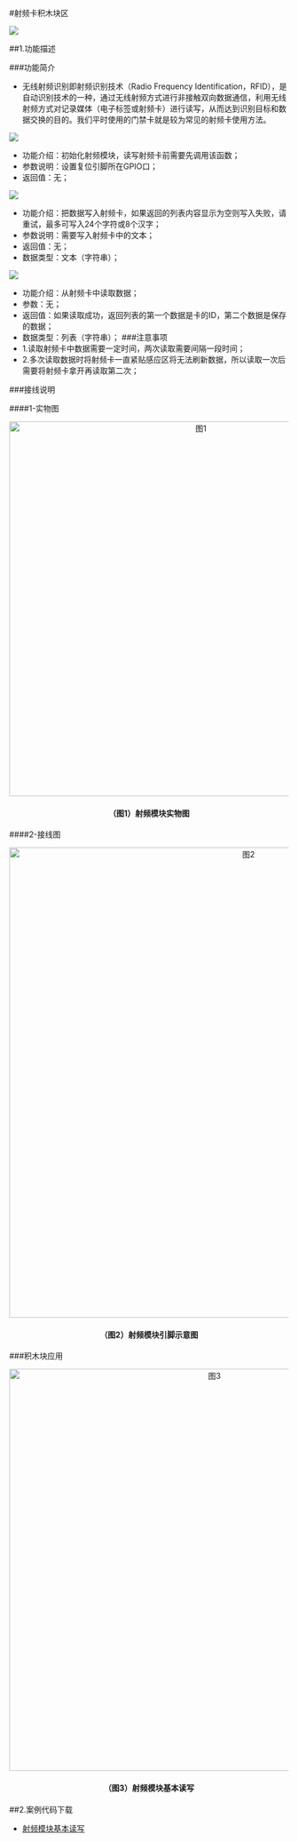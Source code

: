 #射频卡积木块区

![](/media/shepinka01.png)

##1.功能描述

###功能简介

* 无线射频识别即射频识别技术（Radio Frequency Identification，RFID），是自动识别技术的一种，通过无线射频方式进行非接触双向数据通信，利用无线射频方式对记录媒体（电子标签或射频卡）进行读写，从而达到识别目标和数据交换的目的。我们平时使用的门禁卡就是较为常见的射频卡使用方法。

![](/media/shepinka02.png)

* 功能介绍：初始化射频模块，读写射频卡前需要先调用该函数；
* 参数说明：设置复位引脚所在GPIO口；
* 返回值：无；

![](/media/shepinka03.png)

* 功能介绍：把数据写入射频卡，如果返回的列表内容显示为空则写入失败，请重试，最多可写入24个字符或8个汉字；
* 参数说明：需要写入射频卡中的文本；
* 返回值：无；
* 数据类型：文本（字符串）；

![](/media/shepinka04.png)

* 功能介绍：从射频卡中读取数据；
* 参数：无；  
* 返回值：如果读取成功，返回列表的第一个数据是卡的ID，第二个数据是保存的数据；
* 数据类型：列表（字符串）；
###注意事项
* 1.读取射频卡中数据需要一定时间，两次读取需要间隔一段时间；
* 2.多次读取数据时将射频卡一直紧贴感应区将无法刷新数据，所以读取一次后需要将射频卡拿开再读取第二次；

###接线说明

####1-实物图

<div align="center">
    <img src="/media/shepinka1.png" alt="图1" width="675">
    <h4>（图1）射频模块实物图</h4>
</div>  

####2-接线图

<div align="center">
    <img src="/media/shepinka2.png" alt="图2" width="847">
    <h4>（图2）射频模块引脚示意图</h4>
</div>



###积木块应用

<div align="center">
    <img src="/media/shepinka3.png" alt="图3" width="724">
    <h4>（图3）射频模块基本读写</h4>
</div>




##2.案例代码下载
* <a href="../download/积木块说明案例源代码/shepinkaanli1.txt" download="" target="_blank">射频模块基本读写</a>
